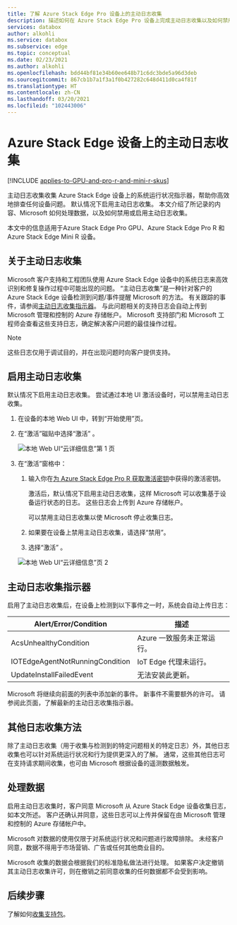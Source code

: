 ```yaml
---
title: 了解 Azure Stack Edge Pro 设备上的主动日志收集
description: 描述如何在 Azure Stack Edge Pro 设备上完成主动日志收集以及如何禁用该收集。
services: databox
author: alkohli
ms.service: databox
ms.subservice: edge
ms.topic: conceptual
ms.date: 02/23/2021
ms.author: alkohli
ms.openlocfilehash: bdd44bf81e34b60ee648b71c6dc3bde5a96d3deb
ms.sourcegitcommit: 867cb1b7a1f3a1f0b427282c648d411d0ca4f81f
ms.translationtype: HT
ms.contentlocale: zh-CN
ms.lasthandoff: 03/20/2021
ms.locfileid: "102443006"
---
```

# <a name="proactive-log-collection-on-your-azure-stack-edge-device"></a>Azure Stack Edge 设备上的主动日志收集

[!INCLUDE [applies-to-GPU-and-pro-r-and-mini-r-skus](../../includes/azure-stack-edge-applies-to-gpu-pro-r-mini-r-sku.md)]

主动日志收集收集 Azure Stack Edge 设备上的系统运行状况指示器，帮助你高效地排查任何设备问题。 默认情况下启用主动日志收集。 本文介绍了所记录的内容、Microsoft 如何处理数据，以及如何禁用或启用主动日志收集。 

本文中的信息适用于Azure Stack Edge Pro GPU、Azure Stack Edge Pro R 和 Azure Stack Edge Mini R 设备。

## <a name="about-proactive-log-collection"></a>关于主动日志收集

Microsoft 客户支持和工程团队使用 Azure Stack Edge 设备中的系统日志来高效识别和修复操作过程中可能出现的问题。 “主动日志收集”是一种针对客户的 Azure Stack Edge 设备检测到问题/事件提醒 Microsoft 的方法。 有关跟踪的事件，请参阅[主动日志收集指示器](#proactive-log-collection-indicators)。 与此问题相关的支持日志会自动上传到 Microsoft 管理和控制的 Azure 存储帐户。 Microsoft 支持部门和 Microsoft 工程师会查看这些支持日志，确定解决客户问题的最佳操作过程。

> [!NOTE]
> 这些日志仅用于调试目的，并在出现问题时向客户提供支持。


## <a name="enabling-proactive-log-collection"></a>启用主动日志收集

默认情况下启用主动日志收集。 尝试通过本地 UI 激活设备时，可以禁用主动日志收集。 

1. 在设备的本地 Web UI 中，转到“开始使用”页。

2. 在“激活”磁贴中选择“激活” 。 

    ![本地 Web UI“云详细信息”第 1 页](./media/azure-stack-edge-pro-r-deploy-activate/activate-1.png)

3. 在“激活”窗格中：

   1. 输入你在[为 Azure Stack Edge Pro R 获取激活密钥](azure-stack-edge-pro-r-deploy-prep.md#get-the-activation-key)中获得的激活密钥。

      激活后，默认情况下启用主动日志收集，这样 Microsoft 可以收集基于设备运行状态的日志。 这些日志会上传到 Azure 存储帐户。 

      可以禁用主动日志收集以使 Microsoft 停止收集日志。

   1. 如果要在设备上禁用主动日志收集，请选择“禁用”。

   1. 选择“激活”  。

   ![本地 Web UI“云详细信息”页 2](./media/azure-stack-edge-pro-r-deploy-activate/activate-2.png)

## <a name="proactive-log-collection-indicators"></a>主动日志收集指示器

启用了主动日志收集后，在设备上检测到以下事件之一时，系统会自动上传日志：  


|Alert/Error/Condition  |描述  |
|---------|---------|
|AcsUnhealthyCondition     |Azure 一致服务未正常运行。         |
|IOTEdgeAgentNotRunningCondition      |IoT Edge 代理未运行。         |
|UpdateInstallFailedEvent | 无法安装此更新。        |

 
Microsoft 将继续向前面的列表中添加新的事件。 新事件不需要额外的许可。 请参阅此页面，了解最新的主动日志收集指示器。    
 

## <a name="other-log-collection-methods"></a>其他日志收集方法

除了主动日志收集（用于收集与检测到的特定问题相关的特定日志）外，其他日志收集也可以针对系统运行状况和行为提供更深入的了解。 通常，这些其他日志可在支持请求期间收集，也可由 Microsoft 根据设备的遥测数据触发。

## <a name="handling-data"></a>处理数据

启用主动日志收集时，客户同意 Microsoft 从 Azure Stack Edge 设备收集日志，如本文所述。 客户还确认并同意，这些日志可以上传并保留在由 Microsoft 管理和控制的 Azure 存储帐户中。

Microsoft 对数据的使用仅限于对系统运行状况和问题进行故障排除。 未经客户同意，数据不得用于市场营销、广告或任何其他商业目的。 

Microsoft 收集的数据会根据我们的标准隐私做法进行处理。 如果客户决定撤销其主动日志收集许可，则在撤销之前同意收集的任何数据都不会受到影响。

## <a name="next-steps"></a>后续步骤

了解如何[收集支持包](azure-stack-edge-gpu-troubleshoot.md#collect-support-package)。